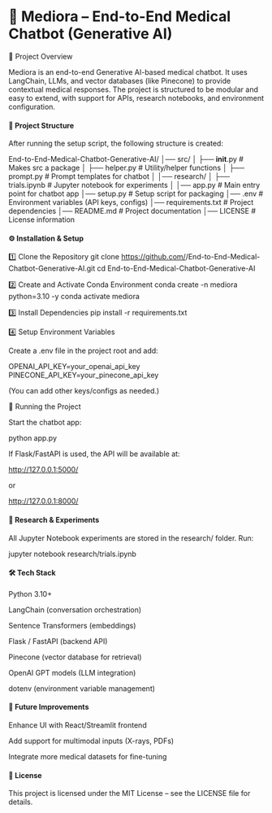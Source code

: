 # 🏥 Mediora – End-to-End Medical Chatbot (Generative AI)
📌 Project Overview

Mediora is an end-to-end Generative AI-based medical chatbot.
It uses LangChain, LLMs, and vector databases (like Pinecone) to provide contextual medical responses.
The project is structured to be modular and easy to extend, with support for APIs, research notebooks, and environment configuration.

#### 📂 Project Structure

After running the setup script, the following structure is created:

End-to-End-Medical-Chatbot-Generative-AI/
│── src/
│   ├── __init__.py        # Makes src a package
│   ├── helper.py          # Utility/helper functions
│   ├── prompt.py          # Prompt templates for chatbot
│
│── research/
│   ├── trials.ipynb       # Jupyter notebook for experiments
│
│── app.py                 # Main entry point for chatbot app
│── setup.py               # Setup script for packaging
│── .env                   # Environment variables (API keys, configs)
│── requirements.txt       # Project dependencies
│── README.md              # Project documentation
│── LICENSE                # License information

#### ⚙️ Installation & Setup
1️⃣ Clone the Repository
git clone https://github.com/<your-username>/End-to-End-Medical-Chatbot-Generative-AI.git
cd End-to-End-Medical-Chatbot-Generative-AI

2️⃣ Create and Activate Conda Environment
conda create -n mediora python=3.10 -y
conda activate mediora

3️⃣ Install Dependencies
pip install -r requirements.txt

4️⃣ Setup Environment Variables

Create a .env file in the project root and add:

OPENAI_API_KEY=your_openai_api_key
PINECONE_API_KEY=your_pinecone_api_key


(You can add other keys/configs as needed.)

🚀 Running the Project

Start the chatbot app:

python app.py


If Flask/FastAPI is used, the API will be available at:

http://127.0.0.1:5000/


or

http://127.0.0.1:8000/

#### 📒 Research & Experiments

All Jupyter Notebook experiments are stored in the research/ folder.
Run:

jupyter notebook research/trials.ipynb

#### 🛠️ Tech Stack

Python 3.10+

LangChain (conversation orchestration)

Sentence Transformers (embeddings)

Flask / FastAPI (backend API)

Pinecone (vector database for retrieval)

OpenAI GPT models (LLM integration)

dotenv (environment variable management)

#### 📌 Future Improvements

Enhance UI with React/Streamlit frontend

Add support for multimodal inputs (X-rays, PDFs)

Integrate more medical datasets for fine-tuning

#### 📜 License

This project is licensed under the MIT License – see the LICENSE
 file for details.